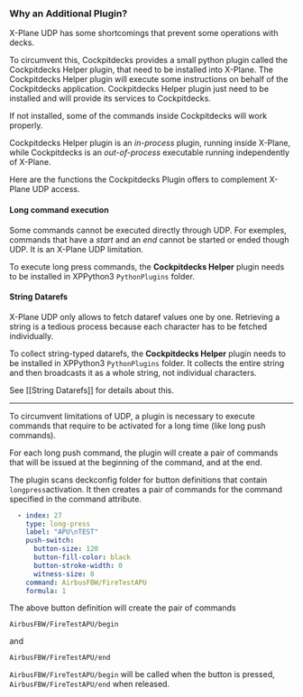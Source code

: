### Why an Additional Plugin?

X-Plane UDP has some shortcomings that prevent some operations with decks.

To circumvent this, Cockpitdecks provides a small python plugin called the Cockpitdecks Helper plugin, that need to be installed into X-Plane. The Cockpitdecks Helper plugin will execute some instructions on behalf of the Cockpitdecks application. Cockpitdecks Helper plugin just need to be installed and will provide its services to Cockpitdecks.

If not installed, some of the commands inside Cockpitdecks will work properly.

Cockpitdecks Helper plugin is an _in-process_ plugin, running inside X-Plane, while Cockpitdecks is an _out-of-process_ executable running independently of X-Plane.

Here are the functions the Cockpitdecks Plugin offers to complement X-Plane UDP access.

#### Long command execution

Some commands cannot be executed directly through UDP. For exemples, commands that have a *start* and an *end* cannot be started or ended though UDP. It is an X-Plane UDP limitation.

To execute long press commands, the **Cockpitdecks Helper** plugin needs to be installed in XPPython3 `PythonPlugins` folder.

#### String Datarefs

X-Plane UDP only allows to fetch dataref values one by one. Retrieving a string is a tedious process because each character has to be fetched individually.

To collect string-typed datarefs, the **Cockpitdecks Helper** plugin needs to be installed in XPPython3 `PythonPlugins` folder. It collects the entire string and then broadcasts it as a whole string, not individual characters.

See [[String Datarefs]] for details about this.

---

To circumvent limitations of UDP, a plugin is necessary to execute commands that require to be activated for a long time (like long push commands).

For each long push command, the plugin will create a pair of commands that will be issued at the beginning of the command, and at the end.

The plugin scans deckconfig folder for button definitions that contain `longpress`activation. It then creates a pair of commands for the command specified in the command attribute.

```yaml hl_lines="9"
  - index: 27
    type: long-press
    label: "APU\nTEST"
    push-switch:
      button-size: 120
      button-fill-color: black
      button-stroke-width: 0
      witness-size: 0
    command: AirbusFBW/FireTestAPU
    formula: 1
```

The above button definition will create the pair of commands

`AirbusFBW/FireTestAPU/begin`

and

`AirbusFBW/FireTestAPU/end`

`AirbusFBW/FireTestAPU/begin` will be called when the button is pressed, `AirbusFBW/FireTestAPU/end` when released.
